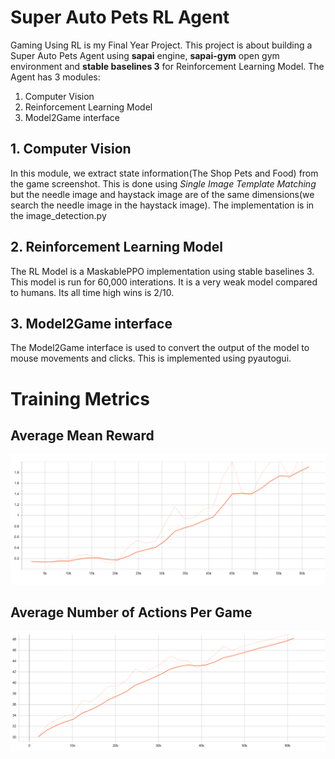 # Super Auto Pets RL Agent
Gaming Using RL is my Final Year Project. This project is about building a Super Auto Pets Agent using **sapai** engine, **sapai-gym** open gym environment and **stable baselines 3** for Reinforcement Learning Model. The Agent has 3 modules: 

1. Computer Vision 
2. Reinforcement Learning Model
3. Model2Game interface

## 1. Computer Vision 
In this module, we extract state information(The Shop Pets and Food) from the game screenshot. This is done using *Single Image Template Matching* but the needle image and haystack image are of the same dimensions(we search the needle image in the haystack image). The implementation is in the image_detection.py

## 2. Reinforcement Learning Model
The RL Model is a MaskablePPO implementation using stable baselines 3. This model is run for 60,000 interations. It is a very weak model compared to humans. Its all time high wins is 2/10. 

## 3. Model2Game interface
The Model2Game interface is used to convert the output of the model to mouse movements and clicks. This is implemented using pyautogui.

# Training Metrics

## Average Mean Reward
![Average Mean Reward](assets\avg_mean_reward.png)
## Average Number of Actions Per Game
![Average Number of Actions](assets\no_of_actions.png)